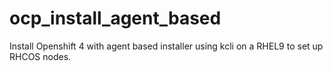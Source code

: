 # ocp_install_agent_based
Install Openshift 4 with agent based installer using kcli on a RHEL9 to set up RHCOS nodes. 
